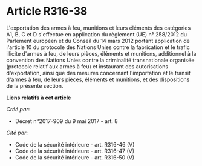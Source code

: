 # Article R316-38

L'exportation des armes à feu, munitions et leurs éléments des catégories A1, B, C et D s'effectue en application du
règlement (UE) n° 258/2012 du Parlement européen et du Conseil du 14 mars 2012 portant application de l'article 10 du
protocole des Nations Unies contre la fabrication et le trafic illicite d'armes à feu, de leurs pièces, éléments et
munitions, additionnel à la convention des Nations Unies contre la criminalité transnationale organisée (protocole relatif
aux armes à feu) et instaurant des autorisations d'exportation, ainsi que des mesures concernant l'importation et le transit
d'armes à feu, de leurs pièces, éléments et munitions, et des dispositions de la présente section.

**Liens relatifs à cet article**

_Créé par_:

  - Décret n°2017-909 du 9 mai 2017 - art. 8

_Cité par_:

  - Code de la sécurité intérieure - art. R316-46 (V)
  - Code de la sécurité intérieure - art. R316-47 (V)
  - Code de la sécurité intérieure - art. R316-50 (V)
